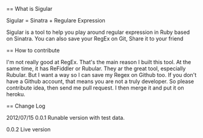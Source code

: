 == What is Sigular 

Sigular = Sinatra + Regulare Expression

Sigular is a tool to help you play around regular expression in Ruby based on Sinatra. You can also save your RegEx on Git, Share it to your friend

== How to contribute

I'm not really good at RegEx. That's the main reason I built this tool. At the same time, it has ReFiddler or Rubular. They ar the
great tool, especially Rubular. But I want a way so I can save my Regex on Github too. If you don't have a Github account, that means
you are not a truly developer. So please contribute idea, then send me pull request. I then merge it and put it on heroku.

== Change Log

2012/07/15 
0.0.1 Runable version with test data.

0.0.2 Live version
